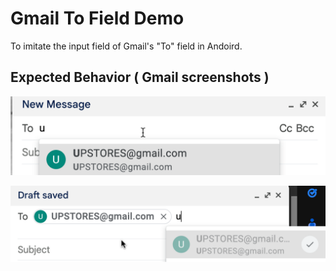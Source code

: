 # Gmail To Field Demo

To imitate the input field of Gmail's "To" field in Andoird.

## Expected Behavior ( Gmail screenshots )

![](demos/before.png)

![](demos/after.png)